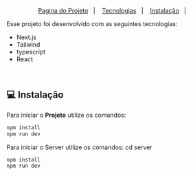 <p align="center">
  <a href="https://system-chat-tau.vercel.app/">Pagina do Projeto</a>&nbsp;&nbsp;&nbsp;|&nbsp;&nbsp;&nbsp;
  <a href="#rocket-tecnologias">Tecnologias</a>&nbsp;&nbsp;&nbsp;|&nbsp;&nbsp;&nbsp;
  <a href="#-instalação">Instalação</a>&nbsp;&nbsp;&nbsp;|&nbsp;&nbsp;&nbsp;
</p>
Esse projeto foi desenvolvido com as seguintes tecnologias:

- Next.js
- Tailwind
- typescript
- React
<br>

## 💻 Instalação

Para iniciar o **Projeto** utilize os comandos:

```bash
npm install
npm run dev
```
Para iniciar o Server utilize os comandos:
cd server
```bash
npm install
npm run dev
```

